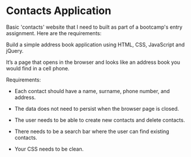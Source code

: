 # Contacts Application
Basic 'contacts' website that I need to built as part of a bootcamp's entry assignment.
Here are the requirements:

Build a simple address book application using HTML, CSS, JavaScript and jQuery. 

It’s a page that opens in the browser and looks like an address book you would find in a cell phone.


Requirements:
 
- Each contact should have a name, surname, phone number, and address.
 
- The data does not need to persist when the browser page is closed.
 
- The user needs to be able to create new contacts and delete contacts.
 
- There needs to be a search bar where the user can find existing contacts.

- Your CSS needs to be clean.
 

